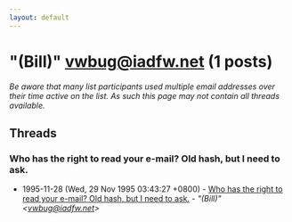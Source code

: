 ```yaml
---
layout: default
---
```


# "(Bill)" <vwbug@iadfw.net> (1 posts)

_Be aware that many list participants used multiple email addresses over their time active on the list. As such this page may not contain all threads available._

## Threads

### Who has the right to read your e-mail? Old hash, but I need to ask.
+ 1995-11-28 (Wed, 29 Nov 1995 03:43:27 +0800) - [Who has the right to read your e-mail? Old hash, but I need to ask.](/archive/1995/11/64524cfa8b3b767584dd00d47db3a24460217a2bcd6f826b2414ec6a04cdb144) - _"(Bill)" \<vwbug@iadfw.net\>_

